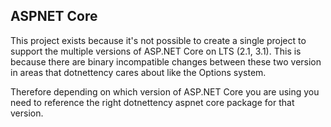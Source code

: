 ﻿## ASPNET Core

This project exists because it's not possible to create a single project to support the multiple versions
of ASP.NET Core on LTS (2.1, 3.1). This is because there are binary incompatible changes between these two version in
areas that dotnettency cares about like the Options system.

Therefore depending on which version of ASP.NET Core you are using you need to reference the right dotnettency aspnet core package for that version.

